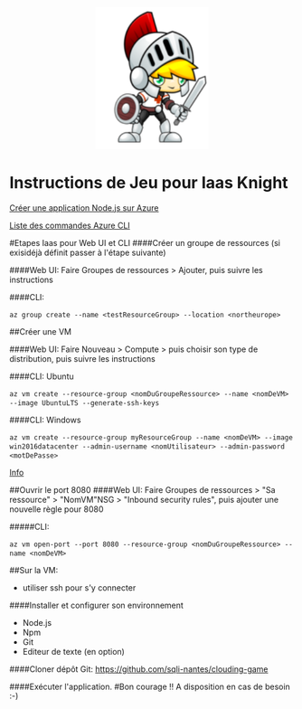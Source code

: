 <center><img src="./images/iaas_knight.png" width="200"></center>

# Instructions de Jeu pour Iaas Knight

[Créer une application Node.js sur Azure]('https://docs.microsoft.com/fr-fr/azure/app-service/app-service-web-get-started-nodejs')

[Liste des commandes Azure CLI ]('https://docs.microsoft.com/fr-fr/azure/virtual-machines/linux/cli-manage') 

#Etapes Iaas pour Web UI et CLI 
####Créer un groupe de ressources (si exisidéjà définit passer à l'étape suivante)

####Web UI:
Faire Groupes de ressources > Ajouter, puis suivre les instructions

####CLI:
```
az group create --name <testResourceGroup> --location <northeurope>
```

##Créer une VM

####Web UI:
Faire Nouveau > Compute > puis choisir son type de distribution, puis suivre les instructions

####CLI: Ubuntu
```
az vm create --resource-group <nomDuGroupeRessource> --name <nomDeVM> --image UbuntuLTS --generate-ssh-keys
```

####CLI: Windows
```
az vm create --resource-group myResourceGroup --name <nomDeVM> --image win2016datacenter --admin-username <nomUtilisateur> --admin-password <motDePasse>
```

[Info]('https://docs.microsoft.com/en-us/azure/virtual-machines/windows/cli-ps-findimage')

##Ouvrir le port 8080
####Web UI:
Faire Groupes de ressources > "Sa ressource" > "NomVM"NSG > "Inbound security rules", puis ajouter une nouvelle règle pour 8080

#####CLI:
```
az vm open-port --port 8080 --resource-group <nomDuGroupeRessource> --name <nomDeVM>
```

##Sur la VM:
*   utiliser ssh pour s'y connecter

####Installer et configurer son environnement
*   Node.js
*   Npm
*   Git
*   Editeur de texte (en option)

####Cloner dépôt Git:
https://github.com/sqli-nantes/clouding-game

####Exécuter l'application.
#Bon courage !! A disposition en cas de besoin :-)  




